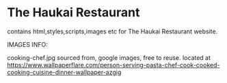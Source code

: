 # The Haukai Restaurant
contains html,styles,scripts,images etc for The Haukai Restaurant website.




IMAGES INFO:

cooking-chef.jpg sourced from, google images, free to reuse. located at https://www.wallpaperflare.com/person-serving-pasta-chef-cook-cooked-cooking-cuisine-dinner-wallpaper-azgig

